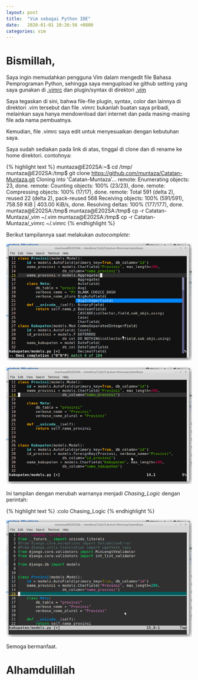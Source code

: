 ```yaml
---
layout: post
title:  "Vim sebagai Python IDE"
date:   2020-01-01 10:26:56 +0800
categories: vim
---
```


# Bismillah,

Saya ingin memudahkan pengguna Vim dalam mengedit file Bahasa
Pemprograman Python, sehingga saya mengupload ke github
setting yang saya gunakan di
[.vimrc](https://github.com/muntaza/Catatan-Muntaza/blob/master/_vimrc)
dan plugin/syntax di
direktori [.vim](https://github.com/muntaza/Catatan-Muntaza/tree/master/_vim)

Saya tegaskan di sini, bahwa file-file plugin, syntax, color dan lainnya di direktori
.vim tersebut dan file .vimrc bukanlah buatan saya pribadi, melainkan saya
hanya mendownload dari internet dan pada masing-masing file ada nama pembuatnya.

Kemudian, file .vimrc saya edit untuk menyesuaikan dengan kebutuhan saya.

Saya sudah sediakan pada link di atas, tinggal di clone dan di
rename ke home direktori. contohnya:

{% highlight text %}
muntaza@E202SA:~$ cd /tmp/
muntaza@E202SA:/tmp$ git clone https://github.com/muntaza/Catatan-Muntaza.git
Cloning into 'Catatan-Muntaza'...
remote: Enumerating objects: 23, done.
remote: Counting objects: 100% (23/23), done.
remote: Compressing objects: 100% (17/17), done.
remote: Total 591 (delta 2), reused 22 (delta 2), pack-reused 568
Receiving objects: 100% (591/591), 758.59 KiB | 403.00 KiB/s, done.
Resolving deltas: 100% (177/177), done.
muntaza@E202SA:/tmp$
muntaza@E202SA:/tmp$ cp -r Catatan-Muntaza/_vim ~/.vim
muntaza@E202SA:/tmp$ cp -r Catatan-Muntaza/_vimrc ~/.vimrc
{% endhighlight %}

Berikut tampilannya saat melakukan _autocomplete_:

![gambar](/assets/vim.png)

![gambar2](/assets/vim2.png)

Ini tampilan dengan merubah warnanya menjadi _Chasing_Logic_
dengan perintah:

{% highlight text %}
:colo Chasing_Logic
{% endhighlight %}

![gambar3](/assets/vim3.png)

Semoga bermanfaat.

# Alhamdulillah
